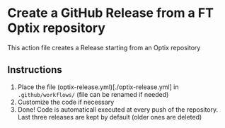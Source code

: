 # Create a GitHub Release from a FT Optix repository
This action file creates a Release starting from an Optix repository

## Instructions
1. Place the file (optix-release.yml)[./optix-release.yml] in `.github/workflows/` (file can be renamed if needed)
2. Customize the code if necessary
3. Done! Code is automaticall executed at every push of the repository. Last three releases are kept by default (older ones are deleted)
